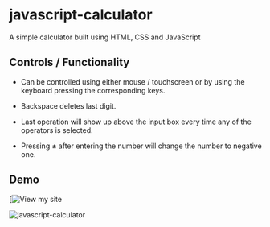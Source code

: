 # javascript-calculator
A simple calculator built using HTML, CSS and JavaScript

## Controls / Functionality

- Can be controlled using either mouse / touchscreen or by using the keyboard pressing the corresponding keys.

- Backspace deletes last digit.

- Last operation will show up above the input box every time any of the operators is selected.

- Pressing ± after entering the number will change the number to negative one.

## Demo

[![View my site](https://siemanko.bieda.it/kalkulator-prosty/)

![javascript-calculator](https://github.com/user-attachments/assets/9cef7fee-7070-4c69-bb41-38758700b744)
